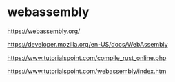 # webassembly









https://webassembly.org/




https://developer.mozilla.org/en-US/docs/WebAssembly







https://www.tutorialspoint.com/compile_rust_online.php


https://www.tutorialspoint.com/webassembly/index.htm







